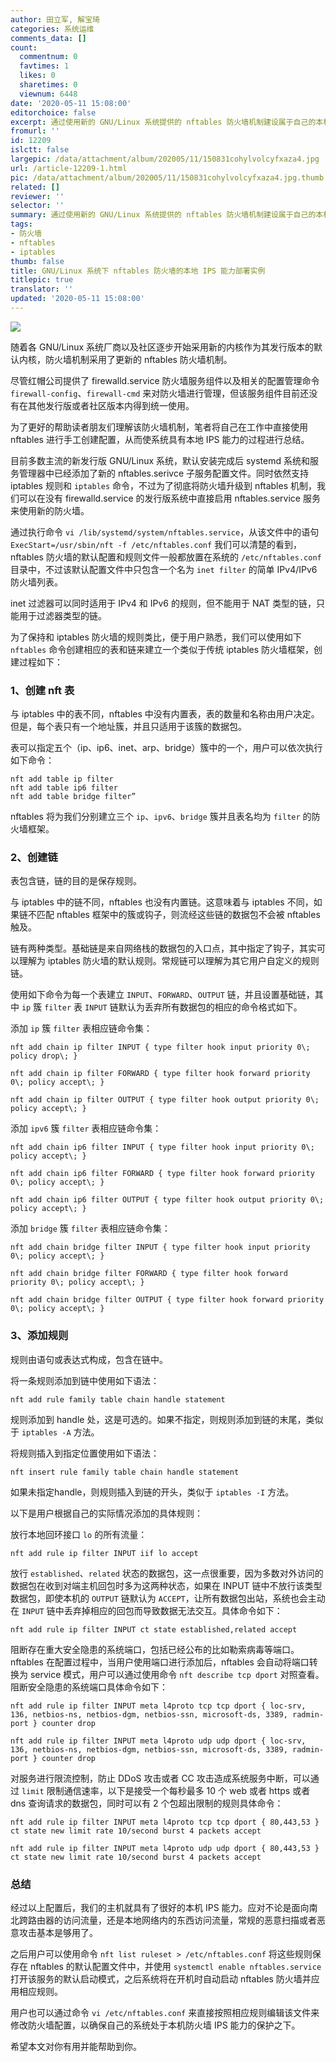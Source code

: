 ```yaml
---
author: 田立军, 解宝琦
categories: 系统运维
comments_data: []
count:
  commentnum: 0
  favtimes: 1
  likes: 0
  sharetimes: 0
  viewnum: 6448
date: '2020-05-11 15:08:00'
editorchoice: false
excerpt: 通过使用新的 GNU/Linux 系统提供的 nftables 防火墙机制建设属于自己的本机 IPS 能力
fromurl: ''
id: 12209
islctt: false
largepic: /data/attachment/album/202005/11/150831cohylvolcyfxaza4.jpg
url: /article-12209-1.html
pic: /data/attachment/album/202005/11/150831cohylvolcyfxaza4.jpg.thumb.jpg
related: []
reviewer: ''
selector: ''
summary: 通过使用新的 GNU/Linux 系统提供的 nftables 防火墙机制建设属于自己的本机 IPS 能力
tags:
- 防火墙
- nftables
- iptables
thumb: false
title: GNU/Linux 系统下 nftables 防火墙的本地 IPS 能力部署实例
titlepic: true
translator: ''
updated: '2020-05-11 15:08:00'
---
```


![](/data/attachment/album/202005/11/150831cohylvolcyfxaza4.jpg)


随着各 GNU/Linux 系统厂商以及社区逐步开始采用新的内核作为其发行版本的默认内核，防火墙机制采用了更新的 nftables 防火墙机制。


尽管红帽公司提供了 firewalld.service 防火墙服务组件以及相关的配置管理命令 `firewall-config`、`firewall-cmd` 来对防火墙进行管理，但该服务组件目前还没有在其他发行版或者社区版本内得到统一使用。


为了更好的帮助读者朋友们理解该防火墙机制，笔者将自己在工作中直接使用 nftables 进行手工创建配置，从而使系统具有本地 IPS 能力的过程进行总结。


目前多数主流的新发行版 GNU/Linux 系统，默认安装完成后 systemd 系统和服务管理器中已经添加了新的 nftables.serivce 子服务配置文件。同时依然支持 iptables 规则和 `iptables` 命令，不过为了彻底将防火墙升级到 nftables 机制，我们可以在没有 firewalld.service 的发行版系统中直接启用 nftables.service 服务来使用新的防火墙。


通过执行命令 `vi /lib/systemd/system/nftables.service`，从该文件中的语句 `ExecStart=/usr/sbin/nft -f /etc/nftables.conf` 我们可以清楚的看到，nftables 防火墙的默认配置和规则文件一般都放置在系统的 `/etc/nftables.conf` 目录中，不过该默认配置文件中只包含一个名为 `inet filter` 的简单 IPv4/IPv6 防火墙列表。


inet 过滤器可以同时适用于 IPv4 和 IPv6 的规则，但不能用于 NAT 类型的链，只能用于过滤器类型的链。


为了保持和 iptables 防火墙的规则类比，便于用户熟悉，我们可以使用如下 `nftables` 命令创建相应的表和链来建立一个类似于传统 iptables 防火墙框架，创建过程如下：


### 1、创建 nft 表


与 iptables 中的表不同，nftables 中没有内置表，表的数量和名称由用户决定。但是，每个表只有一个地址簇，并且只适用于该簇的数据包。


表可以指定五个（ip、ip6、inet、arp、bridge）簇中的一个，用户可以依次执行如下命令：



```
nft add table ip filter
nft add table ip6 filter
nft add table bridge filter”
```

nftables 将为我们分别建立三个 `ip`、`ipv6`、`bridge` 簇并且表名均为 `filter` 的防火墙框架。


### 2、创建链


表包含链，链的目的是保存规则。


与 iptables 中的链不同，nftables 也没有内置链。这意味着与 iptables 不同，如果链不匹配 nftables 框架中的簇或钩子，则流经这些链的数据包不会被 nftables 触及。


链有两种类型。基础链是来自网络栈的数据包的入口点，其中指定了钩子，其实可以理解为 iptables 防火墙的默认规则。常规链可以理解为其它用户自定义的规则链。


使用如下命令为每一个表建立 `INPUT`、`FORWARD`、`OUTPUT` 链，并且设置基础链，其中 `ip` 簇 `filter` 表 `INPUT` 链默认为丢弃所有数据包的相应的命令格式如下。


添加 `ip` 簇 `filter` 表相应链命令集：



```
nft add chain ip filter INPUT { type filter hook input priority 0\; policy drop\; }  

nft add chain ip filter FORWARD { type filter hook forward priority 0\; policy accept\; }  

nft add chain ip filter OUTPUT { type filter hook output priority 0\; policy accept\; }
```

添加 `ipv6` 簇 `filter` 表相应链命令集： 



```
nft add chain ip6 filter INPUT { type filter hook input priority 0\; policy accept\; }  

nft add chain ip6 filter FORWARD { type filter hook forward priority 0\; policy accept\; }  

nft add chain ip6 filter OUTPUT { type filter hook output priority 0\; policy accept\; }
```

添加 `bridge` 簇 `filter` 表相应链命令集：



```
nft add chain bridge filter INPUT { type filter hook input priority 0\; policy accept\; }  

nft add chain bridge filter FORWARD { type filter hook forward priority 0\; policy accept\; }  

nft add chain bridge filter OUTPUT { type filter hook forward priority 0\; policy accept\; }
```

### 3、添加规则


规则由语句或表达式构成，包含在链中。


将一条规则添加到链中使用如下语法：



```
nft add rule family table chain handle statement
```

规则添加到 handle 处，这是可选的。如果不指定，则规则添加到链的末尾，类似于 `iptables -A` 方法。


将规则插入到指定位置使用如下语法：



```
nft insert rule family table chain handle statement
```

如果未指定handle，则规则插入到链的开头，类似于 `iptables -I` 方法。


以下是用户根据自己的实际情况添加的具体规则：


放行本地回环接口 `lo` 的所有流量：



```
nft add rule ip filter INPUT iif lo accept
```

放行 `established`、`related` 状态的数据包，这一点很重要，因为多数对外访问的数据包在收到对端主机回包时多为这两种状态，如果在 INPUT 链中不放行该类型数据包，即使本机的 `OUTPUT` 链默认为 `ACCEPT`，让所有数据包出站，系统也会主动在 `INPUT` 链中丢弃掉相应的回包而导致数据无法交互。具体命令如下：



```
nft add rule ip filter INPUT ct state established,related accept
```

阻断存在重大安全隐患的系统端口，包括已经公布的比如勒索病毒等端口。nftables 在配置过程中，当用户使用端口进行添加后，nftables 会自动将端口转换为 service 模式，用户可以通过使用命令 `nft describe tcp dport` 对照查看。阻断安全隐患的系统端口具体命令如下： 



```
nft add rule ip filter INPUT meta l4proto tcp tcp dport { loc-srv, 136, netbios-ns, netbios-dgm, netbios-ssn, microsoft-ds, 3389, radmin-port } counter drop

nft add rule ip filter INPUT meta l4proto udp udp dport { loc-srv, 136, netbios-ns, netbios-dgm, netbios-ssn, microsoft-ds, 3389, radmin-port } counter drop
```

对服务进行限流控制，防止 DDoS 攻击或者 CC 攻击造成系统服务中断，可以通过 `limit` 限制通信速率，以下是接受一个每秒最多 10 个 web 或者 https 或者 dns 查询请求的数据包，同时可以有 2 个包超出限制的规则具体命令： 



```
nft add rule ip filter INPUT meta l4proto tcp tcp dport { 80,443,53 } ct state new limit rate 10/second burst 4 packets accept
  
nft add rule ip filter INPUT meta l4proto udp udp dport { 80,443,53 } ct state new limit rate 10/second burst 4 packets accept
```

### 总结


经过以上配置后，我们的主机就具有了很好的本机 IPS 能力。应对不论是面向南北跨路由器的访问流量，还是本地网络内的东西访问流量，常规的恶意扫描或者恶意攻击基本是够用了。


之后用户可以使用命令 `nft list ruleset > /etc/nftables.conf` 将这些规则保存在 nftables 的默认配置文件中，并使用 `systemctl enable nftables.service` 打开该服务的默认启动模式，之后系统将在开机时自动启动 nftables 防火墙并应用相应规则。


用户也可以通过命令 `vi /etc/nftables.conf` 来直接按照相应规则编辑该文件来修改防火墙配置，以确保自己的系统处于本机防火墙 IPS 能力的保护之下。


希望本文对你有用并能帮助到你。